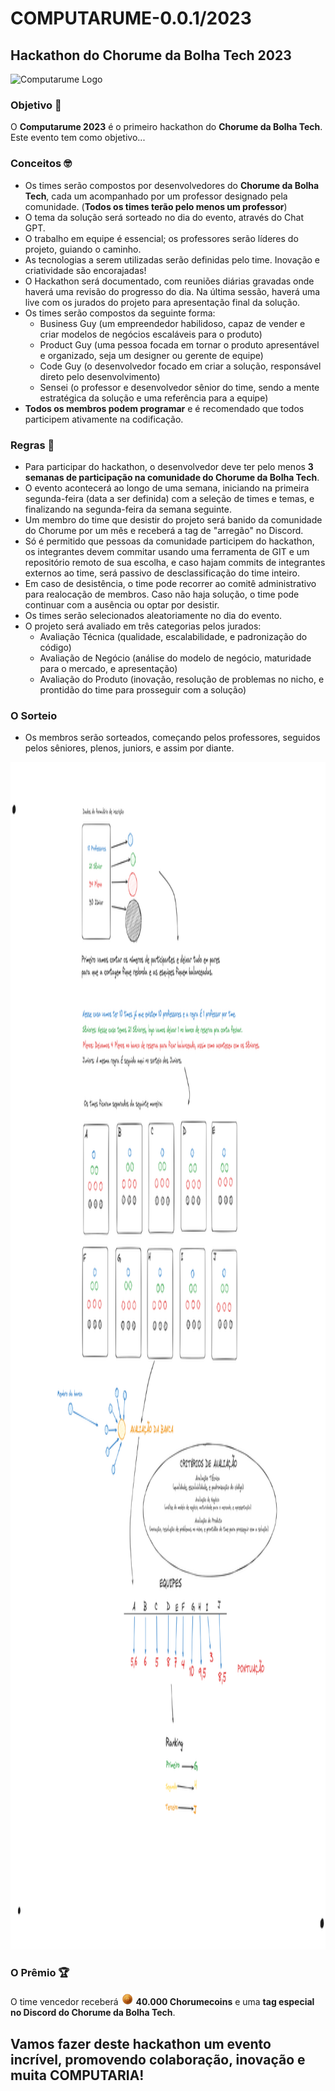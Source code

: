 # COMPUTARUME-0.0.1/2023

## Hackathon do Chorume da Bolha Tech 2023

![Computarume Logo](./assets/banner.gif)

### Objetivo 🚀

O **Computarume 2023** é o primeiro hackathon do **Chorume da Bolha Tech**. Este evento tem como objetivo...

### Conceitos 🤓

- Os times serão compostos por desenvolvedores do **Chorume da Bolha Tech**, cada um acompanhado por um professor designado pela comunidade. (**Todos os times terão pelo menos um professor**)
- O tema da solução será sorteado no dia do evento, através do Chat GPT.
- O trabalho em equipe é essencial; os professores serão líderes do projeto, guiando o caminho.
- As tecnologias a serem utilizadas serão definidas pelo time. Inovação e criatividade são encorajadas!
- O Hackathon será documentado, com reuniões diárias gravadas onde haverá uma revisão do progresso do dia. Na última sessão, haverá uma live com os jurados do projeto para apresentação final da solução.
- Os times serão compostos da seguinte forma:
  - Business Guy (um empreendedor habilidoso, capaz de vender e criar modelos de negócios escaláveis para o produto)
  - Product Guy (uma pessoa focada em tornar o produto apresentável e organizado, seja um designer ou gerente de equipe)
  - Code Guy (o desenvolvedor focado em criar a solução, responsável direto pelo desenvolvimento)
  - Sensei (o professor e desenvolvedor sênior do time, sendo a mente estratégica da solução e uma referência para a equipe)
- **Todos os membros podem programar** e é recomendado que todos participem ativamente na codificação.

### Regras 📝

- Para participar do hackathon, o desenvolvedor deve ter pelo menos **3 semanas de participação na comunidade do Chorume da Bolha Tech**.
- O evento acontecerá ao longo de uma semana, iniciando na primeira segunda-feira (data a ser definida) com a seleção de times e temas, e finalizando na segunda-feira da semana seguinte.
- Um membro do time que desistir do projeto será banido da comunidade do Chorume por um mês e receberá a tag de "arregão" no Discord.
- Só é permitido que pessoas da comunidade participem do hackathon, os integrantes devem commitar usando uma ferramenta de GIT e um repositório remoto de sua escolha, e caso hajam commits de integrantes externos ao time, será passivo de desclassificação do time inteiro.
- Em caso de desistência, o time pode recorrer ao comitê administrativo para realocação de membros. Caso não haja solução, o time pode continuar com a ausência ou optar por desistir.
- Os times serão selecionados aleatoriamente no dia do evento.
- O projeto será avaliado em três categorias pelos jurados:
  - Avaliação Técnica (qualidade, escalabilidade, e padronização do código)
  - Avaliação de Negócio (análise do modelo de negócio, maturidade para o mercado, e apresentação)
  - Avaliação do Produto (inovação, resolução de problemas no nicho, e prontidão do time para prosseguir com a solução)

### O Sorteio

- Os membros serão sorteados, começando pelos professores, seguidos pelos sêniores, plenos, juniors, e assim por diante.

 <img width="100%" height="1900px" src="./assets/sorteio.png" />

### O Prêmio 🏆

O time vencedor receberá <img width="20px" height="20px" src="./assets/chorumecoin.png" />  **40.000 Chorumecoins**
e uma **tag especial no Discord do Chorume da Bolha Tech**.

## Vamos fazer deste hackathon um evento incrível, promovendo colaboração, inovação e muita COMPUTARIA!
